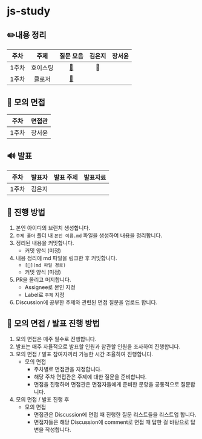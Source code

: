 # js-study

## ✏️내용 정리

| 주차  |   주제   |                                               질문 모음                                                | **김은지** | **장서윤** |
| :---: | :------: | :----------------------------------------------------------------------------------------------------: | :--------: | ---------- |
| 1주차 | 호이스팅 |     [🍈](https://github.com/publdaze/js-study/discussions/categories/%ED%81%B4%EB%A1%9C%EC%A0%80)      |     📝     |
| 1주차 |  클로저  | [🍋](https://github.com/publdaze/js-study/discussions/categories/%ED%98%B8%EC%9D%B4%EC%8A%A4%ED%8C%85) |

## 🙊 모의 면접

| 주차  | 면접관 |
| :---: | :----: |
| 1주차 | 장서윤 |

## 🔊 발표

| 주차  | 발표자 | 발표 주제 | 발표자료 |
| :---: | :----: | :-------: | -------- |
| 1주차 | 김은지 |

## 📌 진행 방법

1. 본인 아이디의 브랜치 생성합니다.
2. `주제 폴더` 폴더 내 `본인 이름.md` 파일을 생성하여 내용을 정리합니다.
3. 정리된 내용을 커밋합니다.
   - 커밋 양식 (미정)
4. 내용 정리에 md 파일을 링크한 후 커밋합니다.
   - `[📝](md 파일 경로)`
   - 커밋 양식 (미정)
5. PR을 올리고 머지합니다.
   - Assignee로 본인 지정
   - Label로 `주제` 지정
6. Discussion에 공부한 주제와 관련된 면접 질문을 업로드 합니다.

## 📌 모의 면접 / 발표 진행 방법

1. 모의 면접은 매주 필수로 진행합니다.
2. 발표는 매주 자율적으로 발표할 인원과 참관할 인원을 조사하여 진행합니다.
3. 모의 면접 / 발표 참여자끼리 가능한 시간 조율하여 진행합니다.
   - 모의 면접
     - 주차별로 면접관을 지정합니다.
     - 해당 주차 면접관은 주제에 대한 질문을 준비합니다.
     - 면접을 진행하며 면접관은 면접자들에게 준비한 문항을 공통적으로 질문합니다.
4. 모의 면접 / 발표 진행 후
   - 모의 면접
     - 면접관은 Discussion에 면접 때 진행한 질문 리스트들을 리스트업 합니다.
     - 면접자들은 해당 Discussion에 comment로 면접 때 답한 걸 바탕으로 답변을 작성합니다.
